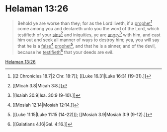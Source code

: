# Helaman 13:26

> Behold ye are worse than they; for as the Lord liveth, if a <u>prophet</u>[^a] come among you and declareth unto you the word of the Lord, which testifieth of your <u>sins</u>[^b] and iniquities, ye are <u>angry</u>[^c] with him, and cast him out and seek all manner of ways to destroy him; yea, you will say that he is a <u>false</u>[^d] <u>prophet</u>[^e], and that he is a sinner, and of the devil, because he <u>testifieth</u>[^f] that your deeds are evil.

[Helaman 13:26](https://www.churchofjesuschrist.org/study/scriptures/bofm/hel/13?lang=eng&id=p26#p26)


[^a]: [[2 Chronicles 18.7|2 Chr. 18:7]]; [[Luke 16.31|Luke 16:31 (19-31).]]
[^b]: [[Micah 3.8|Micah 3:8.]]
[^c]: [[Isaiah 30.9|Isa. 30:9 (9-10).]]
[^d]: [[Mosiah 12.14|Mosiah 12:14.]]
[^e]: [[Luke 11.15|Luke 11:15 (14-22)]]; [[Mosiah 3.9|Mosiah 3:9 (9-12).]]
[^f]: [[Galatians 4.16|Gal. 4:16.]]
